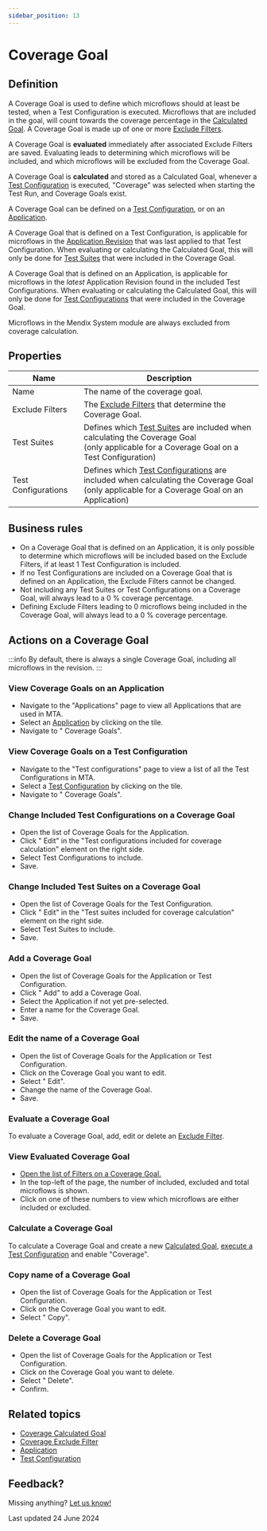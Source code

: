 ```yaml
---
sidebar_position: 13
---
```


# Coverage Goal

## Definition

A Coverage Goal is used to define which microflows should at least be tested, when a Test Configuration is executed. Microflows that are included in the goal, will count towards the coverage percentage in the [Calculated Goal](coverage-calculated-goal). A Coverage Goal is made up of one or more [Exclude Filters](coverage-exclude-filter). 

A Coverage Goal is **evaluated** immediately after associated Exclude Filters are saved. Evaluating leads to determining which microflows will be included, and which microflows will be excluded from the Coverage Goal.

A Coverage Goal is **calculated** and stored as a Calculated Goal, whenever a [Test Configuration](test-configuration) is executed, "Coverage" was selected when starting the Test Run, and Coverage Goals exist. 

A Coverage Goal can be defined on a [Test Configuration](test-configuration), or on an [Application](application).

A Coverage Goal that is defined on a Test Configuration, is applicable for microflows in the [Application Revision](application-revision) that was last applied to that Test Configuration. When evaluating or calculating the Calculated Goal, this will only be done for [Test Suites](test-suite) that were included in the Coverage Goal.

A Coverage Goal that is defined on an Application, is applicable for microflows in the *latest* Application Revision found in the included Test Configurations. When evaluating or calculating the Calculated Goal, this will only be done for [Test Configurations](test-configuration) that were included in the Coverage Goal.

Microflows in the Mendix System module are always excluded from coverage calculation.

## Properties
| Name                | Description                                                                                                                                                          |
| ------------------- | -------------------------------------------------------------------------------------------------------------------------------------------------------------------- |
| Name                | The name of the coverage goal.                                                                                                                                       |
| Exclude Filters     | The [Exclude Filters](coverage-exclude-filter) that determine the Coverage Goal.                                                                                     |
| Test Suites         | Defines which [Test Suites](test-suite) are included when calculating the Coverage Goal<br/> (only applicable for a Coverage Goal on a Test Configuration)           |
| Test Configurations | Defines which [Test Configurations](test-configuration) are included when calculating the Coverage Goal<br/> (only applicable for a Coverage Goal on an Application) |

## Business rules

- On a Coverage Goal that is defined on an Application, it is only possible to determine which microflows will be included based on the Exclude Filters, if at least 1 Test Configuration is included. 
- If no Test Configurations are included on a Coverage Goal that is defined on an Application, the Exclude Filters cannot be changed.
- Not including any Test Suites or Test Configurations on a Coverage Goal, will always lead to a 0 % coverage percentage.
- Defining Exclude Filters leading to 0 microflows being included in the Coverage Goal, will always lead to a 0 % coverage percentage.

## Actions on a Coverage Goal

:::info
By default, there is always a single Coverage Goal, including all microflows in the revision.
:::

### View Coverage Goals on an Application
- Navigate to the "Applications" page to view all Applications that are used in MTA.
- Select an [Application](application) by clicking on the tile.
- Navigate to "<i class="fal fa-umbrella"></i> Coverage Goals".

### View Coverage Goals on a Test Configuration
- Navigate to the "Test configurations" page to view a list of all the Test Configurations in MTA.
- Select a [Test Configuration](test-configuration) by clicking on the tile.
- Navigate to "<i class="fal fa-umbrella"></i> Coverage Goals".

### Change Included Test Configurations on a Coverage Goal
- Open the list of Coverage Goals for the Application.
- Click "<i class="fas fa-pencil"></i> Edit" in the "Test configurations included for coverage calculation" element on the right side.
- Select Test Configurations to include.
- Save.

### Change Included Test Suites on a Coverage Goal
- Open the list of Coverage Goals for the Test Configuration.
- Click "<i class="fas fa-pencil"></i> Edit" in the "Test suites included for coverage calculation" element on the right side.
- Select Test Suites to include.
- Save.

### Add a Coverage Goal
- Open the list of Coverage Goals for the Application or Test Configuration.
- Click "<i class="fal fa-plus-circle"></i> Add" to add a Coverage Goal.
- Select the Application if not yet pre-selected.
- Enter a name for the Coverage Goal.
- Save.

### Edit the name of a Coverage Goal
- Open the list of Coverage Goals for the Application or Test Configuration.
- Click <i class="fas fa-ellipsis"></i> on the Coverage Goal you want to edit.
- Select "<i class="fas fa-pencil"></i> Edit".
- Change the name of the Coverage Goal.
- Save.

### Evaluate a Coverage Goal

To evaluate a Coverage Goal, add, edit or delete an [Exclude Filter](coverage-exclude-filter).

### View Evaluated Coverage Goal 
- [Open the list of Filters on a Coverage Goal.](coverage-exclude-filter#view-filters-on-a-coverage-goal)
- In the top-left of the page, the number of included, excluded and total microflows is shown.
- Click on one of these numbers to view which microflows are either included or excluded.

### Calculate a Coverage Goal

To calculate a Coverage Goal and create a new [Calculated Goal](coverage-calculated-goal), [execute a Test Configuration](test-configuration#execute-a-test-configuration) and enable "Coverage".

### Copy name of a Coverage Goal
- Open the list of Coverage Goals for the Application or Test Configuration.
- Click <i class="fas fa-ellipsis"></i> on the Coverage Goal you want to edit.
- Select "<i class="fal fa-copy"></i> Copy".

### Delete a Coverage Goal
- Open the list of Coverage Goals for the Application or Test Configuration.
- Click <i class="fas fa-ellipsis"></i> on the Coverage Goal you want to delete.
- Select "<i class="fas fa-trash-alt"></i> Delete".
- Confirm.

## Related topics
- [Coverage Calculated Goal](coverage-calculated-goal)
- [Coverage Exclude Filter](coverage-exclude-filter)
- [Application](application)
- [Test Configuration](test-configuration)

## Feedback?
Missing anything? [Let us know!](mailto:support@menditect.com)

Last updated 24 June 2024